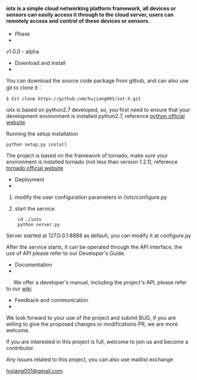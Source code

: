 #### iotx is a simple cloud networking platform framework, all devices or sensors can easily access it through to the cloud server, users can remotely access and control of these devices or sensors. ####

- Phase
- 
v1.0.0 - alpha

- Download and install
- 

You can download the source code package from github, and can also use git to clone it： 


    $ Git clone https://github.com/hujiang001/iot-X.git

iotx is based on python2.7 developed, so, you first need to ensure that your development environment is installed python2.7, reference [python official website](https://www.python.org/)

Running the setup installation

    python setup.py install

The project is based on the framework of tornado, make sure your environment is installed tornado (not less than version 1.2.1), reference [tornado official website](http://www.tornadoweb.org/)

- Deployment
- 

1. modify the user configuration parameters in /iotx/configure.py

2. start the service

        cd ./iotx
        python server.py

Server started at 127.0.0.1:8888 as default, you can modify it at configure.py

After the service starts, it can be operated through the API interface, the use of API  please refer to our Developer's Guide.

- Documentation
- 
  
  We offer a developer's manual, including the project's API, please refer to our [wiki](https://github.com/hujiang001/iot-X/wiki)

- Feedback and communication
- 

We look forward to your use of the project and submit BUG, ​​if you are willing to give the proposed changes or modifications PR, we are more welcome.

If you are interested in this project is full, welcome to join us and become a contributor.

Any issues related to this project, you can also use maillist exchange

hujiang001@gmail.com
